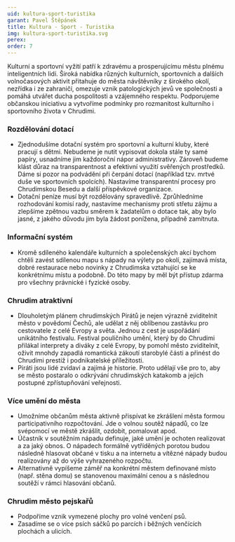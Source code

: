 ```yaml
---
uid: kultura-sport-turistika
garant: Pavel Štěpánek
title: Kultura - Sport - Turistika
img: kultura-sport-turistika.svg
perex:
order: 7
---
```


Kulturní a sportovní vyžití patří k zdravému a prosperujícímu městu plnému inteligentních lidí. Široká nabídka různých kulturních, sportovních a dalších volnočasových aktivit přitahuje do města návštěvníky z širokého okolí, nezřídka i ze zahraničí, omezuje vznik patologických jevů ve společnosti a pomáhá utvářet ducha pospolitosti a vzájemného respektu. Podporujeme občanskou iniciativu a vytvoříme podmínky pro rozmanitost kulturního i sportovního života v Chrudimi.


### Rozdělování dotací

- Zjednodušíme dotační systém pro sportovní a kulturní kluby, které pracují s dětmi. Nebudeme je nutit vypisovat dokola stále ty samé papíry, usnadníme jim každoroční nápor administrativy. Zároveň budeme klást důraz na transparentnost a efektivní využití svěřených prostředků. Dáme si pozor na podvádění při čerpání dotací (například tzv. mrtvé duše ve sportovních spolcích). Nastavíme transparentní procesy pro Chrudimskou Besedu a další příspěvkové organizace.
- Dotační peníze musí být rozdělovány spravedlivě. Zprůhledníme rozhodování komisí rady, nastavíme mechanismy proti střetu zájmu a zlepšíme zpětnou vazbu směrem k žadatelům o dotace tak, aby bylo jasné, z jakého důvodu jim byla žádost ponížena, případně zamítnuta.


### Informační systém

- Kromě sdíleného kalendáře kulturních a společenských akcí bychom chtěli zavést sdílenou mapu s nápady na výlety po okolí, zajímavá místa, dobré restaurace nebo novinky z Chrudimska vztahující se ke konkrétnímu místu a podobně. Do této mapy by měl být přístup zdarma pro všechny právnické i fyzické osoby. 


### Chrudim atraktivní

- Dlouholetým plánem chrudimských Pirátů je nejen výrazně zviditelnit město v povědomí Čechů, ale udělat z něj oblíbenou zastávku pro cestovatele z celé Evropy a světa. Jednou z cest je uspořádání unikátního festivalu. Festival pouličního umění, který by do Chrudimi přilákal interprety a diváky z celé Evropy, by pomohl město zviditelnit, oživit mnohdy zapadlá romantická zákoutí starobylé části a přinést do Chrudimi prestiž i podnikatelské příležitosti.
- Piráti jsou lidé zvídaví a zajímá je historie. Proto udělají vše pro to, aby se město postaralo o odkrývání chrudimských katakomb a jejich postupné zpřístupňování veřejnosti.


### Více umění do města

- Umožníme občanům města aktivně přispívat ke zkrášlení města formou participativního rozpočtování. Jde o volnou soutěž nápadů, co lze svépomocí ve městě zkrášlit, ozdobit, pomalovat apod. 
- Účastník v soutěžním nápadu definuje, jaké umění je ochoten realizovat a za jaký obnos. O nápadech formálně vytříděných porotou budou následně hlasovat občané v tisku a na internetu a vítězné nápady budou realizovány až do výše vyhrazeného rozpočtu.
- Alternativně vypíšeme záměř na konkrétní městem definované místo (např. stěna domu) se stanovenou maximální cenou a s následnou soutěží v rámci hlasování občanů.


### Chrudim město pejskařů

- Podpoříme vznik vymezené plochy pro volné venčení psů.
- Zasadíme se o více psích sáčků po parcích i běžných venčících plochách a ulicích.

